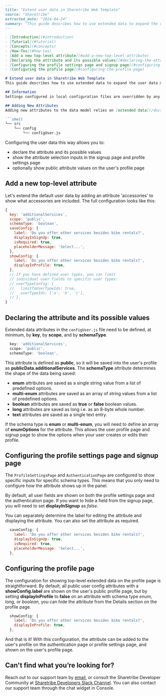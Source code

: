 ```markdown
---
title: "Extend user data in Sharetribe Web Template"
source: "Sharetribe"
extracted_date: "2024-04-24"
summary: "This guide describes how to use extended data to expand the user data model in Sharetribe Web Template."
---

- [Introduction](#introduction)
- [Tutorial](#tutorial)
- [Concepts](#concepts)
- [How-Tos](#how-tos)
- [Add a new top-level attribute](#add-a-new-top-level-attribute)
- [Declaring the attribute and its possible values](#declaring-the-attribute-and-its-possible-values)
- [Configuring the profile settings page and signup page](#configuring-the-profile-settings-page-and-signup-page)
- [Configuring the profile page](#configuring-the-profile-page)

# Extend user data in Sharetribe Web Template
This guide describes how to use extended data to expand the user data model in Sharetribe Web Template.

## Information
Settings configured in local configuration files are overridden by any fetched via the Asset Delivery API. You can refer to [this article](https://www.sharetribe.com/docs/template/hosted-and-local-configurations/) to modify the way your template merges local and hosted configurations.

## Adding New Attributes
Adding new attributes to the data model relies on [extended data](/docs/references/extended-data/). In Sharetribe Web Template, starting from release [v5.0.0](https://github.com/sharetribe/web-template/releases/tag/v5.0.0), top-level user extended data can be configured in the [configUser.js](https://github.com/sharetribe/web-template/blob/main/src/config/configUser.js) file.

```shell
└── src
    └── config
        └── configUser.js
```

Configuring the user data this way allows you to:

- declare the attribute and its possible values
- show the attribute selection inputs in the signup page and profile settings page
- optionally show public attribute values on the user's profile page

## Add a new top-level attribute
Let's extend the default user data by adding an attribute 'accessories' to show what accessories are included. The full configuration looks like this:

```js
{
  key: 'additionalServices',
  scope: 'public',
  schemaType: 'boolean',
  saveConfig: {
    label: 'Do you offer other services besides bike rentals?',
    displayInSignUp: true,
    isRequired: true,
    placeholderMessage: 'Select...',
  },
  showConfig: {
    label: 'Do you offer other services besides bike rentals?',
    displayInProfile: true,
  },
  // If you have defined user types, you can limit
  // individual user fields to specific user types:
  // userTypeConfig: {
  //   limitToUserTypeIds: true,
  //   userTypeIds: ['a', 'b', 'c'],
  // },
}
```

## Declaring the attribute and its possible values
Extended data attributes in the `configUser.js` file need to be defined, at minimum, by **key**, by **scope**, and by **schemaType**.

```js
  key: 'additionalServices',
  scope: 'public',
  schemaType: 'boolean',
```

This attribute is defined as **public**, so it will be saved into the user's profile as **publicData.additionalServices**. The **schemaType** attribute determines the shape of the data being saved:

- **enum** attributes are saved as a single string value from a list of predefined options.
- **multi-enum** attributes are saved as an array of string values from a list of predefined options.
- **boolean** attributes are saved as **true** or **false** boolean values.
- **long** attributes are saved as long i.e. as an 8-byte whole number.
- **text** attributes are saved as a single text entry.

If the schema type is **enum** or **multi-enum**, you will need to define an array of **enumOptions** for the attribute. This allows the user profile page and signup page to show the options when your user creates or edits their profile.

## Configuring the profile settings page and signup page
The `ProfileSettingsPage` and `AuthenticationPage` are configured to show specific inputs for specific schema types. This means that you only need to configure how the attribute shows up in the panel.

By default, all user fields are shown on both the profile settings page and the authentication page. If you want to hide a field from the signup page, you will need to set **displayInSignup** as *false*.

You can separately determine the label for editing the attribute and displaying the attribute. You can also set the attribute as required.

```js
  saveConfig: {
    label: 'Do you offer other services besides bike rentals?',
    displayInSignUp: true,
    isRequired: true,
    placeholderMessage: 'Select...',
  },
```

## Configuring the profile page
The configuration for showing top-level extended data on the profile page is straightforward. By default, all public user config attributes with a **showConfig.label** are shown on the user's public profile page, but by setting **displayInProfile** to **false** on an attribute with schema type *enum*, *long*, or *boolean*, you can hide the attribute from the Details section on the profile page.

```js
  showConfig: {
    label: 'Do you offer other services besides bike rentals?',
    displayInProfile: true,
  },
```

And that is it! With this configuration, the attribute can be added to the user's profile on the authentication page or profile settings page, and shown on the user's profile page.

## Can't find what you’re looking for?
Reach out to our support team by [email](mailto:hello@sharetribe.com), or consult the Sharetribe Developer Community at [Sharetribe Developers Slack Channel](https://www.sharetribe.com/dev-slack). You can also contact our support team through the chat widget in Console.
```